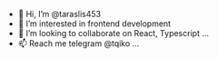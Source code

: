 - 👋 Hi, I’m @taraslis453
- 👀 I’m interested in frontend development
- 💞️ I’m looking to collaborate on React, Typescript ...
- 📫 Reach me telegram @tqiko ...

<!---
taraslis453/taraslis453 is a ✨ special ✨ repository because its `README.md` (this file) appears on your GitHub profile.
You can click the Preview link to take a look at your changes.
--->
